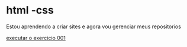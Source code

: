 # html -css

Estou aprendendo a criar sites e agora vou gerenciar meus repositorios

<a href="https://flaviooprogramador.github.io/html-css/modulo_1/ex001/index.html">executar o exercicio 001 </a>